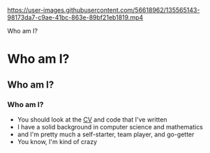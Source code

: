 <!-- (1) 영상 넣는법: mp4 파일등을 리드미에 드래그하면 아래 링크처럼 넣어짐.  -->
https://user-images.githubusercontent.com/56618962/135565143-98173da7-c9ae-41bc-863e-89bf21eb1819.mp4

Who am I?
# Who am I?
## Who am I?
### Who am I?

<!-- (2) 링크 넣는법: [링크 넣으려는 글씨](링크) -->
- You should look at the [CV](https://jeiyoon.github.io/) and code that I've written
- I have a solid background in computer science and mathematics
- and I'm pretty much a self-starter, team player, and go-getter
- You know, I'm kind of crazy

